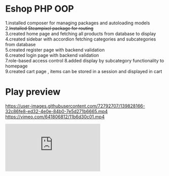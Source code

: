 
# Eshop PHP OOP

1.installed composer for managing packages and autoloading models<br />
2.<strike>Installed Steampixel package for routing</strike><br />
3.created home page and fetching all products from database to display<br />
4.created sidebar with accordion fetching categories and subcategories from database<br />
5.created register page with backend validation<br />
6.created login page with backend validation<br />
7.role-based access control
8.added display by subcategory functionality to homepage <br />
9.created cart page , items can be stored in a session and displayed in cart

# Play preview

https://user-images.githubusercontent.com/72792707/139828166-32c86fe8-ed32-4e0e-84b0-7e5d271b6665.mp4
https://vimeo.com/641806812/11b6d30c01.mp4
<iframe src="https://vimeo.com/641806812/11b6d30c01" frameborder="0" allowfullscreen></iframe>

